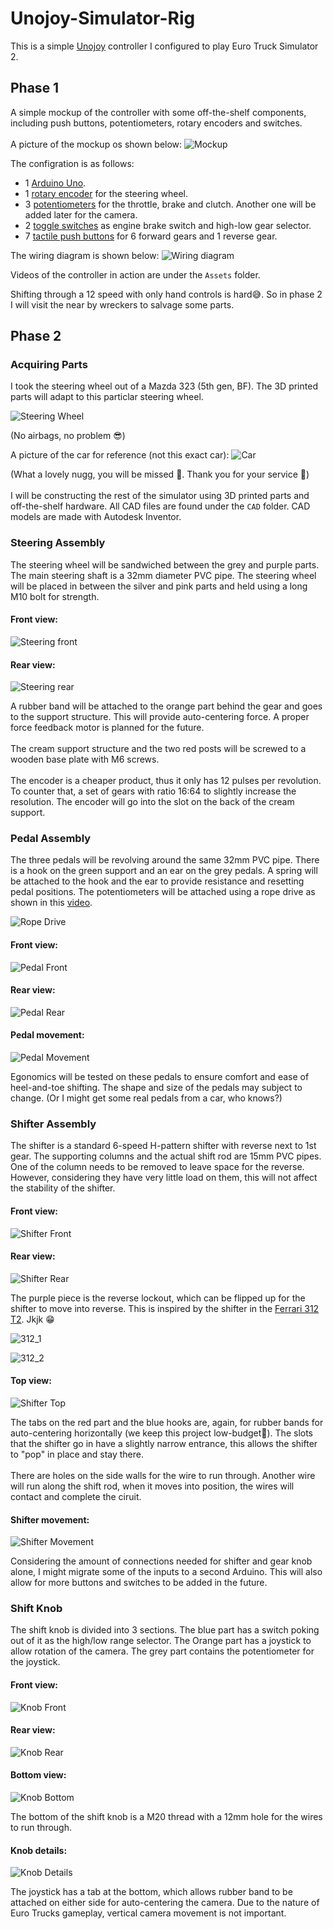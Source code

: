 # Unojoy-Simulator-Rig
This is a simple [Unojoy](https://github.com/AlanChatham/UnoJoy) controller I configured to play Euro Truck Simulator 2.
## Phase 1
A simple mockup of the controller with some off-the-shelf components, including push buttons, potentiometers, rotary encoders and switches. \
\
A picture of the mockup os shown below:
![Mockup](Assets/dashboard.jpg)

The configration is as follows:
* 1 [Arduino Uno](https://surplustronics.co.nz/products/7014-arduino-uno-r3-clone-with-usb-cable).
* 1 [rotary encoder](https://surplustronics.co.nz/products/10776-rotary-encoder-module) for the steering wheel.
* 3 [potentiometers](https://surplustronics.co.nz/products/1686-10k-ohm-linear-potentiometer-) for the throttle, brake and clutch. Another one will be added later for the camera.
* 2 [toggle switches](https://surplustronics.co.nz/products/4314-switch-toggle-on-on-spdt-3-pins-panel-mount) as engine brake switch and high-low gear selector.
* 7 [tactile push buttons](https://surplustronics.co.nz/products/2159-switch-tact-push-button-momentary) for 6 forward gears and 1 reverse gear.

The wiring diagram is shown below:
![Wiring diagram](Assets/image.png)

Videos of the controller in action are under the `Assets` folder.

Shifting through a 12 speed with only hand controls is hard😅. So in phase 2 I will visit the near by wreckers to salvage some parts.

## Phase 2
### Acquiring Parts
I took the steering wheel out of a Mazda 323 (5th gen, BF). The 3D printed parts will adapt to this particlar steering wheel.

![Steering Wheel](Assets/steering_wheel.jpg)

(No airbags, no problem 😎)

A picture of the car for reference (not this exact car):
![Car](Assets/323.jpg)

(What a lovely nugg, you will be missed 🥹. Thank you for your service 🫡)\
\
I will be constructing the rest of the simulator using 3D printed parts and off-the-shelf hardware. All CAD files are found under the `CAD` folder. CAD models are made with Autodesk Inventor.
### Steering Assembly
The steering wheel will be sandwiched between the grey and purple parts. The main steering shaft is a 32mm diameter PVC pipe. The steering wheel will be placed in between the silver and pink parts and held using a long M10 bolt for strength.

#### Front view:
![Steering front](Assets/steering_CAD_front.png)

#### Rear view:
![Steering rear](Assets/steering_CAD_rear.png)

A rubber band will be attached to the orange part behind the gear and goes to the support structure. This will provide auto-centering force. A proper force feedback motor is planned for the future.\
\
The cream support structure and the two red posts will be screwed to a wooden base plate with M6 screws.\
\
The encoder is a cheaper product, thus it only has 12 pulses per revolution. To counter that, a set of gears with ratio 16:64 to slightly increase the resolution. The encoder will go into the slot on the back of the cream support. 
### Pedal Assembly
The three pedals will be revolving around the same 32mm PVC pipe. There is a hook on the green support and an ear on the grey pedals. A spring will be attached to the hook and the ear to provide resistance and resetting pedal positions. The potentiometers will be attached using a rope drive as shown in this [video](https://www.youtube.com/watch?v=5Pex7cJlhsA&list=WL&index=2&t=226s).

![Rope Drive](Assets/rope_drive.png)

#### Front view:
![Pedal Front](Assets/pedal_CAD_front.png)

#### Rear view:
![Pedal Rear](Assets/pedal_CAD_rear.png)

#### Pedal movement:
![Pedal Movement](Assets/pedal_movement.gif)

Egonomics will be tested on these pedals to ensure comfort and ease of heel-and-toe shifting. The shape and size of the pedals may subject to change. (Or I might get some real pedals from a car, who knows?)
### Shifter Assembly
The shifter is a standard 6-speed H-pattern shifter with reverse next to 1st gear. The supporting columns and the actual shift rod are 15mm PVC pipes. One of the column needs to be removed to leave space for the reverse. However, considering they have very little load on them, this will not affect the stability of the shifter. 

#### Front view:
![Shifter Front](Assets/shifter_CAD_front.png)

#### Rear view:
![Shifter Rear](Assets/shifter_CAD_rear.png)

The purple piece is the reverse lockout, which can be flipped up for the shifter to move into reverse. This is inspired by the shifter in the [Ferrari 312 T2](https://www.youtube.com/watch?v=Ag03SegGTds). Jkjk 😁

![312_1](Assets/312_1.png)

![312_2](Assets/312_2.png)

#### Top view:
![Shifter Top](Assets/shifter_CAD_top.png)

The tabs on the red part and the blue hooks are, again, for rubber bands for auto-centering horizontally (we keep this project low-budget💸). The slots that the shifter go in have a slightly narrow entrance, this allows the shifter to "pop" in place and stay there. \
\
There are holes on the side walls for the wire to run through. Another wire will run along the shift rod, when it moves into position, the wires will contact and complete the ciruit.
#### Shifter movement:
![Shifter Movement](Assets/shifter_movement.gif)

Considering the amount of connections needed for shifter and gear knob alone, I might migrate some of the inputs to a second Arduino. This will also allow for more buttons and switches to be added in the future.
### Shift Knob
The shift knob is divided into 3 sections. The blue part has a switch poking out of it as the high/low range selector. The Orange part has a joystick to allow rotation of the camera. The grey part contains the potentiometer for the joystick.
#### Front view:
![Knob Front](Assets/shift_knob_CAD_front.png)

#### Rear view:
![Knob Rear](Assets/shift_knob_CAD_rear.png)

#### Bottom view:
![Knob Bottom](Assets/shift_knob_CAD_bottom.png)

The bottom of the shift knob is a M20 thread with a 12mm hole for the wires to run through.
#### Knob details:
![Knob Details](Assets/shift_knob_movement.gif)

The joystick has a tab at the bottom, which allows rubber band to be attached on either side for auto-centering the camera. Due to the nature of Euro Trucks gameplay, vertical camera movement is not important.